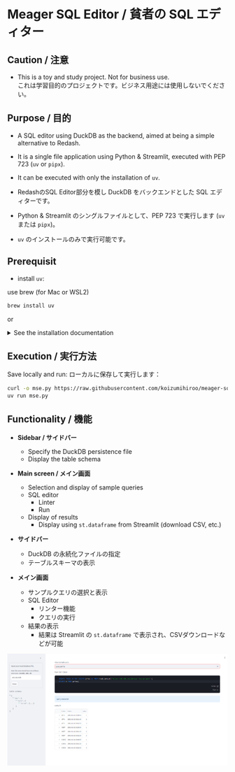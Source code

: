 # Meager SQL Editor / 貧者の SQL エディター

## Caution / 注意

- This is a toy and study project. Not for business use.  
  これは学習目的のプロジェクトです。ビジネス用途には使用しないでください。

## Purpose / 目的

- A SQL editor using DuckDB as the backend, aimed at being a simple alternative to Redash.  
- It is a single file application using Python & Streamlit, executed with PEP 723 (`uv` or `pipx`).  
- It can be executed with only the installation of `uv`.  

- RedashのSQL Editor部分を模し DuckDB をバックエンドとした SQL エディターです。
- Python & Streamlit のシングルファイルとして、PEP 723 で実行します (`uv` または `pipx`)。
- `uv` のインストールのみで実行可能です。

## Prerequisit

- install `uv`:

use brew (for Mac or WSL2)

```sh
brew install uv
```

or

<details><summary> See the installation documentation</summary><div>

[installation documentation](https://docs.astral.sh/uv/getting-started/installation/)

```sh
# On macOS and Linux.
$ curl -LsSf https://astral.sh/uv/install.sh | sh

# On Windows.
$ powershell -ExecutionPolicy ByPass -c "irm https://astral.sh/uv/install.ps1 | iex"
```

</div></details>

## Execution / 実行方法

Save locally and run:
ローカルに保存して実行します：

```sh
curl -o mse.py https://raw.githubusercontent.com/koizumihiroo/meager-sql-editor/refs/heads/main/mse.py
uv run mse.py
```

## Functionality / 機能

- **Sidebar / サイドバー**  
  - Specify the DuckDB persistence file  
  - Display the table schema  
  
- **Main screen / メイン画面**  
  - Selection and display of sample queries  
  - SQL editor  
    - Linter  
    - Run  
  - Display of results  
    - Display using `st.dataframe` from Streamlit (download CSV, etc.)  

- **サイドバー**
  - DuckDB の永続化ファイルの指定
  - テーブルスキーマの表示
- **メイン画面**
  - サンプルクエリの選択と表示
  - SQL Editor
    - リンター機能
    - クエリの実行
  - 結果の表示
    - 結果は Streamlit の `st.dataframe` で表示され、CSVダウンロードなどが可能

![screenshot.png](./screenshot.png)
